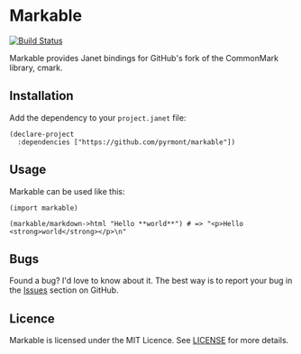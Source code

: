 # Markable

[![Build Status](https://github.com/pyrmont/markable/workflows/build/badge.svg)](https://github.com/pyrmont/markable/actions?query=workflow%3Abuild)

Markable provides Janet bindings for GitHub's fork of the CommonMark library,
cmark.

## Installation

Add the dependency to your `project.janet` file:

```
(declare-project
  :dependencies ["https://github.com/pyrmont/markable"])
```

## Usage

Markable can be used like this:

```
(import markable)

(markable/markdown->html "Hello **world**") # => "<p>Hello <strong>world</strong></p>\n"
```

## Bugs

Found a bug? I'd love to know about it. The best way is to report your bug in
the [Issues][] section on GitHub.

[Issues]: https://github.com/pyrmont/markable/issues

## Licence

Markable is licensed under the MIT Licence. See [LICENSE][] for more details.

[LICENSE]: https://github.com/pyrmont/markable/blob/master/LICENSE
